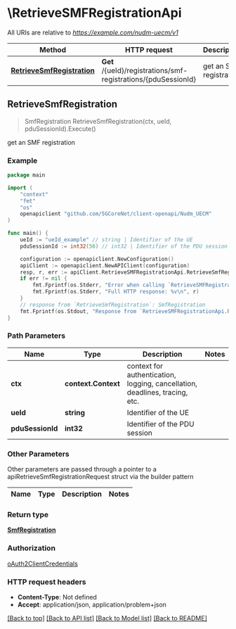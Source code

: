 # \RetrieveSMFRegistrationApi

All URIs are relative to *https://example.com/nudm-uecm/v1*

Method | HTTP request | Description
------------- | ------------- | -------------
[**RetrieveSmfRegistration**](RetrieveSMFRegistrationApi.md#RetrieveSmfRegistration) | **Get** /{ueId}/registrations/smf-registrations/{pduSessionId} | get an SMF registration



## RetrieveSmfRegistration

> SmfRegistration RetrieveSmfRegistration(ctx, ueId, pduSessionId).Execute()

get an SMF registration

### Example

```go
package main

import (
    "context"
    "fmt"
    "os"
    openapiclient "github.com/5GCoreNet/client-openapi/Nudm_UECM"
)

func main() {
    ueId := "ueId_example" // string | Identifier of the UE
    pduSessionId := int32(56) // int32 | Identifier of the PDU session

    configuration := openapiclient.NewConfiguration()
    apiClient := openapiclient.NewAPIClient(configuration)
    resp, r, err := apiClient.RetrieveSMFRegistrationApi.RetrieveSmfRegistration(context.Background(), ueId, pduSessionId).Execute()
    if err != nil {
        fmt.Fprintf(os.Stderr, "Error when calling `RetrieveSMFRegistrationApi.RetrieveSmfRegistration``: %v\n", err)
        fmt.Fprintf(os.Stderr, "Full HTTP response: %v\n", r)
    }
    // response from `RetrieveSmfRegistration`: SmfRegistration
    fmt.Fprintf(os.Stdout, "Response from `RetrieveSMFRegistrationApi.RetrieveSmfRegistration`: %v\n", resp)
}
```

### Path Parameters


Name | Type | Description  | Notes
------------- | ------------- | ------------- | -------------
**ctx** | **context.Context** | context for authentication, logging, cancellation, deadlines, tracing, etc.
**ueId** | **string** | Identifier of the UE | 
**pduSessionId** | **int32** | Identifier of the PDU session | 

### Other Parameters

Other parameters are passed through a pointer to a apiRetrieveSmfRegistrationRequest struct via the builder pattern


Name | Type | Description  | Notes
------------- | ------------- | ------------- | -------------



### Return type

[**SmfRegistration**](SmfRegistration.md)

### Authorization

[oAuth2ClientCredentials](../README.md#oAuth2ClientCredentials)

### HTTP request headers

- **Content-Type**: Not defined
- **Accept**: application/json, application/problem+json

[[Back to top]](#) [[Back to API list]](../README.md#documentation-for-api-endpoints)
[[Back to Model list]](../README.md#documentation-for-models)
[[Back to README]](../README.md)

